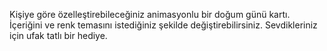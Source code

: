 Kişiye göre özelleştirebileceğiniz animasyonlu bir doğum günü kartı. İçeriğini ve renk temasını istediğiniz şekilde değiştirebilirsiniz. Sevdikleriniz için ufak tatlı bir hediye.
